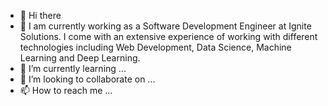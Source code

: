 - 👋 Hi there
- 👀 I am currently working as a Software Development Engineer at Ignite Solutions. I come with an extensive experience of working with different technologies including Web Development, Data Science, Machine Learning and Deep Learning.
- 🌱 I’m currently learning ...
- 💞️ I’m looking to collaborate on ...
- 📫 How to reach me ...

<!---
PENE18/PENE18 is a ✨ special ✨ repository because its `README.md` (this file) appears on your GitHub profile.
You can click the Preview link to take a look at your changes.
--->
